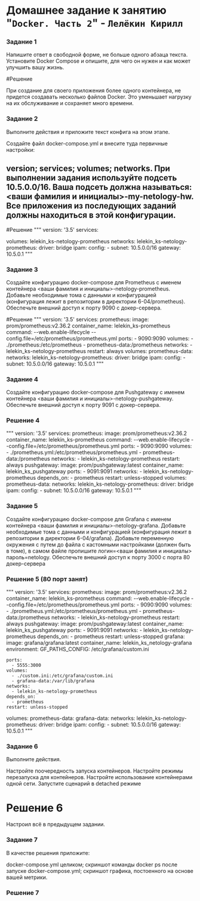# Домашнее задание к занятию "`Docker. Часть 2`" - `Лелёкин Кирилл`

   
### Задание 1

Напишите ответ в свободной форме, не больше одного абзаца текста.
Установите Docker Compose и опишите, для чего он нужен и как может улучшить вашу жизнь.

#Решение

При создание для своего приложения более одного контейнера, не придется создавать несколько файлов Docker.
Это уменьшает нагрузку на их обслуживание и сохраняет много времени. 


### Задание 2


Выполните действия и приложите текст конфига на этом этапе.

Создайте файл docker-compose.yml и внесите туда первичные настройки:

version;
services;
volumes;
networks.
При выполнении задания используйте подсеть 10.5.0.0/16. Ваша подсеть должна называться: <ваши фамилия и инициалы>-my-netology-hw. Все приложения из последующих заданий должны находиться в этой конфигурации.
---
#Решение
"""
version: '3.5'
services:

volumes:
  lelekin_ks-netology-prometheus
networks:
  lelekin_ks-netology-prometheus:
    driver: bridge
    ipam:
      config:
        - subnet: 10.5.0.0/16
          gateway: 10.5.0.1
"""
### Задание 3

Создайте конфигурацию docker-compose для Prometheus с именем контейнера <ваши фамилия и инициалы>-netology-prometheus.
Добавьте необходимые тома с данными и конфигурацией (конфигурация лежит в репозитории в директории 6-04/prometheus).
Обеспечьте внешний доступ к порту 9090 c докер-сервера.

#Решение
"""
version: '3.5'
services:
  prometheus:
    image: prom/prometheus:v2.36.2
    container_name: lelekin_ks-prometheus
    command: --web.enable-lifecycle --config.file=/etc/prometheus/prometheus.yml
    ports:
      - 9090:9090
    volumes:
      - ./prometheus:/etc/prometheus
      - prometheus-data:/prometheus
    networks:
      - lelekin_ks-netology-prometheus
    restart: always
volumes:
  prometheus-data:
networks:
  lelekin_ks-netology-prometheus:
    driver: bridge
    ipam:
      config:
        - subnet: 10.5.0.0/16
          gateway: 10.5.0.1
"""
### Задание 4

Создайте конфигурацию docker-compose для Pushgateway с именем контейнера 
<ваши фамилия и инициалы>-netology-pushgateway.
Обеспечьте внешний доступ к порту 9091 c докер-сервера.


### Решение 4
"""
version: '3.5'
services:
  prometheus:
    image: prom/prometheus:v2.36.2
    container_name: lelekin_ks-prometheus
    command: --web.enable-lifecycle --config.file=/etc/prometheus/prometheus.yml
    ports:
      - 9090:9090
    volumes:
      - ./prometheus.yml:/etc/prometheus/prometheus.yml
      - prometheus-data:/prometheus
    networks:
      - lelekin_ks-netology-prometheus
    restart: always
  pushgateway:
    image: prom/pushgateway:latest
    container_name: lelekin_ks_pushgateway
    ports:
      - 9091:9091
    networks:
      - lelekin_ks-netology-prometheus
    depends_on:
      - prometheus
    restart: unless-stopped
volumes:
  prometheus-data:
networks:
  lelekin_ks-netology-prometheus:
    driver: bridge
    ipam:
      config:
        - subnet: 10.5.0.0/16
          gateway: 10.5.0.1
"""






### Задание 5

Создайте конфигурацию docker-compose для Grafana с именем контейнера <ваши фамилия и инициалы>-netology-grafana.
Добавьте необходимые тома с данными и конфигурацией (конфигурация лежит в репозитории в директории 6-04/grafana).
Добавьте переменную окружения с путем до файла с кастомными настройками (должен быть в томе), в самом файле пропишите логин=<ваши фамилия и инициалы> пароль=netology.
Обеспечьте внешний доступ к порту 3000 c порта 80 докер-сервера


### Решение 5 (80 порт занят)
"""
version: '3.5'
services:
  prometheus:
    image: prom/prometheus:v2.36.2
    container_name: lelekin_ks-prometheus
    command: --web.enable-lifecycle --config.file=/etc/prometheus/prometheus.yml
    ports:
      - 9090:9090
    volumes:
      - ./prometheus.yml:/etc/prometheus/prometheus.yml
      - prometheus-data:/prometheus
    networks:
      - lelekin_ks-netology-prometheus
    restart: always
  pushgateway:
    image: prom/pushgateway:latest
    container_name: lelekin_ks_pushgateway
    ports:
      - 9091:9091
    networks:
      - lelekin_ks-netology-prometheus
    depends_on:
      - prometheus
    restart: unless-stopped
  grafana:
    image: grafana/grafana:latest
    container_name: lelekin_ks_netology-grafana
    environment:
      GF_PATHS_CONFIG: /etc/grafana/custom.ini
    
    ports:
      - 5555:3000
    volumes:
      - ./custom.ini:/etc/grafana/custom.ini
      - grafana-data:/var/lib/grafana
    networks:
      - lelekin_ks-netology-prometheus
    depends_on:
      - prometheus
    restart: unless-stopped
volumes:
  prometheus-data:
  grafana-data:
networks:
  lelekin_ks-netology-prometheus:
    driver: bridge
    ipam:
      config:
        - subnet: 10.5.0.0/16
          gateway: 10.5.0.1
"""
### Задание 6
Выполните действия.

Настройте поочередность запуска контейнеров.
Настройте режимы перезапуска для контейнеров.
Настройте использование контейнерами одной сети.
Запустите сценарий в detached режиме

# Решение 6
Настроил всё в предыдущем задании. 

### Задание 7

В качестве решения приложите:

docker-compose.yml целиком;
скриншот команды docker ps после запуске docker-compose.yml;
скриншот графика, постоенного на основе вашей метрики.



### Решение 7


